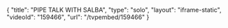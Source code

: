 {
    "title": "PIPE TALK WITH SALBA",
    "type": "solo",
    "layout": "iframe-static",
    "videoId": "159466",
    "url": "\/tvpembed\/159466"
}
